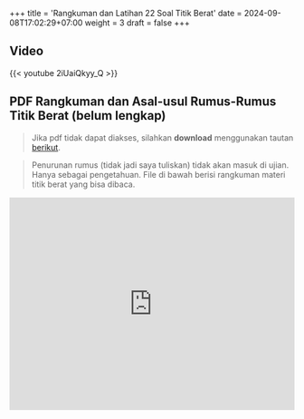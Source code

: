 +++
title = 'Rangkuman dan Latihan 22 Soal Titik Berat'
date = 2024-09-08T17:02:29+07:00
weight = 3
draft = false
+++


## Video

{{< youtube 2iUaiQkyy_Q >}}

<div style="margin-top: 3ex;"></div>

## PDF Rangkuman dan Asal-usul Rumus-Rumus Titik Berat (belum lengkap)

> Jika pdf tidak dapat diakses, silahkan **download** menggunakan tautan [berikut](https://drive.google.com/file/d/1Fq6JiGqeeDaj1hfdDYguJFa_SMW_0lqU/view?usp=sharing).

> Penurunan rumus (tidak jadi saya tuliskan) tidak akan masuk di ujian. Hanya sebagai pengetahuan. File di bawah berisi rangkuman materi titik berat yang bisa dibaca.

<div style="margin-top: 2ex;"></div>

<embed src="https://drive.google.com/file/d/1Fq6JiGqeeDaj1hfdDYguJFa_SMW_0lqU/preview" width="100%" height="375">
